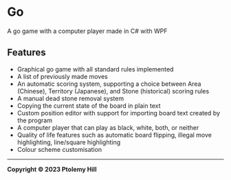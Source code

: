 # Go

A go game with a computer player made in C# with WPF

## Features

- Graphical go game with all standard rules implemented
- A list of previously made moves
- An automatic scoring system, supporting a choice between Area (Chinese), Territory (Japanese), and Stone (historical) scoring rules
- A manual dead stone removal system
- Copying the current state of the board in plain text
- Custom position editor with support for importing board text created by the program
- A computer player that can play as black, white, both, or neither
- Quality of life features such as automatic board flipping, illegal move highlighting, line/square highlighting
- Colour scheme customisation

---

**Copyright © 2023  Ptolemy Hill**
